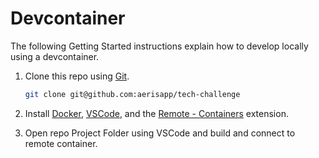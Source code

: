 # Devcontainer

The following Getting Started instructions explain how to develop locally using
a devcontainer.

1. Clone this repo using [Git](https://git-scm.com/downloads).

   ```bash
   git clone git@github.com:aerisapp/tech-challenge
   ```

2. Install [Docker](https://docs.docker.com/get-docker/),
   [VSCode](https://code.visualstudio.com/), and the
   [Remote - Containers](https://code.visualstudio.com/docs/remote/containers-tutorial)
   extension.

3. Open repo Project Folder using VSCode and build and connect to remote
   container.
